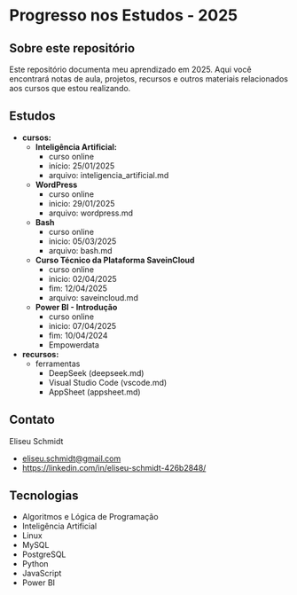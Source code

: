 # Progresso nos Estudos - 2025

## Sobre este repositório

Este repositório documenta meu aprendizado em 2025. Aqui você encontrará notas de aula, projetos, recursos e outros materiais relacionados aos cursos que estou realizando.

## Estudos

* **cursos:**
  * **Inteligência Artificial:**
    * curso online
    * início: 25/01/2025
    * arquivo: inteligencia_artificial.md
  * **WordPress**
    * curso online
    * inicio: 29/01/2025
    * arquivo: wordpress.md
  * **Bash**
    * curso online 
    * inicio: 05/03/2025
    * arquivo: bash.md
  * **Curso Técnico da Plataforma SaveinCloud**
    * curso online 
    * inicio: 02/04/2025
    * fim: 12/04/2025
    * arquivo: saveincloud.md
  * **Power BI - Introdução**
    * curso online
    * inicio: 07/04/2025
    * fim: 10/04/2024
    * Empowerdata
* **recursos:**
  * ferramentas
    * DeepSeek (deepseek.md)
    * Visual Studio Code (vscode.md)
    * AppSheet (appsheet.md)

## Contato

Eliseu Schmidt

* eliseu.schmidt@gmail.com
* https://linkedin.com/in/eliseu-schmidt-426b2848/

## Tecnologias

* Algoritmos e Lógica de Programação
* Inteligência Artificial
* Linux
* MySQL
* PostgreSQL
* Python
* JavaScript
* Power BI

# 
